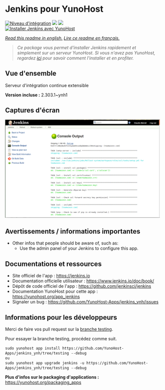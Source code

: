 # Jenkins pour YunoHost

[![Niveau d'intégration](https://dash.yunohost.org/integration/jenkins.svg)](https://dash.yunohost.org/appci/app/jenkins) ![](https://ci-apps.yunohost.org/ci/badges/jenkins.status.svg) ![](https://ci-apps.yunohost.org/ci/badges/jenkins.maintain.svg)  
[![Installer Jenkins avec YunoHost](https://install-app.yunohost.org/install-with-yunohost.svg)](https://install-app.yunohost.org/?app=jenkins)

*[Read this readme in english.](./README.md)*
*[Lire ce readme en français.](./README_fr.md)*

> *Ce package vous permet d'installer Jenkins rapidement et simplement sur un serveur YunoHost.
Si vous n'avez pas YunoHost, regardez [ici](https://yunohost.org/#/install) pour savoir comment l'installer et en profiter.*

## Vue d'ensemble

Serveur d'intégration continue extensible

**Version incluse :** 2.303.1~ynh1



## Captures d'écran

![](./doc/screenshots/screenshot1.png)

## Avertissements / informations importantes

* Other infos that people should be aware of, such as:
    * Use the admin panel of your Jenkins to configure this app.
    
## Documentations et ressources

* Site officiel de l'app : https://jenkins.io
* Documentation officielle utilisateur : https://www.jenkins.io/doc/book/
* Dépôt de code officiel de l'app : https://github.com/jenkinsci/jenkins
* Documentation YunoHost pour cette app : https://yunohost.org/app_jenkins
* Signaler un bug : https://github.com/YunoHost-Apps/jenkins_ynh/issues

## Informations pour les développeurs

Merci de faire vos pull request sur la [branche testing](https://github.com/YunoHost-Apps/jenkins_ynh/tree/testing).

Pour essayer la branche testing, procédez comme suit.
```
sudo yunohost app install https://github.com/YunoHost-Apps/jenkins_ynh/tree/testing --debug
ou
sudo yunohost app upgrade jenkins -u https://github.com/YunoHost-Apps/jenkins_ynh/tree/testing --debug
```

**Plus d'infos sur le packaging d'applications :** https://yunohost.org/packaging_apps